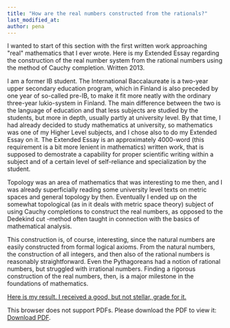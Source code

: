 ```yaml
---
title: "How are the real numbers constructed from the rationals?"
last_modified_at:
author: pena
---
```


I wanted to start of this section with the first written work approaching "real" mathematics that I ever wrote. Here is my Extended Essay regarding the construction of the real number system from the rational numbers using the method of Cauchy completion. Written 2013.


I am a former IB student. The International Baccalaureate is a two-year upper secondary education program, which in Finland is also preceded by one year of so-called pre-IB, to make it fit more neatly with the ordinary three-year lukio-system in Finland. The main difference between the two is the language of education and that less subjects are studied by the students, but more in depth, usually partly at university level. By that time, I had already decided to study mathematics at university, so mathematics was one of my Higher Level subjects, and I chose also to do my Extended Essay on it. The Extended Essay is an approximately 4000-word (this requirement is a bit more lenient in mathematics) written work, that is supposed to demostrate a capability for proper scientific writing within a subject and of a certain level of self-reliance and specialization by the student.


Topology was an area of mathematics that was interesting to me then, and I was already superficially reading some university level texts on metric spaces and general topology by then. Eventually I ended up on the somewhat topological (as in it deals with metric space theory) subject of using Cauchy completions to construct the real numbers, as opposed to the Dedekind cut -method often taught in connection with the basics of mathematical analysis.


This construction is, of course, interesting, since the natural numbers are easily constructed from formal logical axioms. From the natural numbers, the construction of all integers, and then also of the rational numbers is reasonably straightforward. Even the Pythagoreans had a notion of rational numbers, but struggled with irrational numbers. Finding a rigorous construction of the real numbers, then, is a major milestone in the foundations of mathematics.


[Here is my result. I received a good, but not stellar, grade for it.](https://gingerdeer.github.io/images/EE.pdf)


<object id="extendedessay" data="/images/EE.pdf" type="application/pdf" width="100%" height="750rem;">
<p>This browser does not support PDFs. Please download the PDF to view it: 
<a href="/images/EE.pdf">Download PDF</a>.</p>
</object>